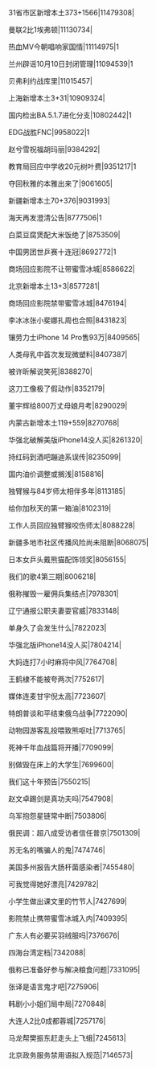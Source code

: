 31省市区新增本土373+1566|11479308|

曼联2比1埃弗顿|11130734|

热血MV今朝唱响家国情|11114975|1

兰州辟谣10月10日封闭管理|11094539|1

贝弗利约战库里|11015457|

上海新增本土3+31|10909324|

国内检出BA.5.1.7进化分支|10802442|1

EDG战胜FNC|9958022|1

赵兮雪祝福胡玛丽|9384292|

教育局回应中学收20元树叶费|9351217|1

夺回秋雅的本雅出来了|9061605|

新疆新增本土70+376|9031993|

海天再发澄清公告|8777506|1

白菜豆腐煲配大米饭绝了|8753509|

中国男团世乒赛十连冠|8692772|1

商场回应影院不让带蜜雪冰城|8586622|

北京新增本土13+3|8577281|

商场回应影院禁带蜜雪冰城|8476194|

李冰冰张小斐娜扎周也合照|8431823|

镶劳力士iPhone 14 Pro售93万|8409565|

人类母乳中首次发现微塑料|8407387|

被许昕解说笑死|8388270|

这刀工像极了假动作|8352179|

董宇辉给800万丈母娘月考|8290029|

内蒙古新增本土119+559|8270768|

华强北破解美版iPhone14没人买|8261320|

持红码到酒吧蹦迪系误传|8235099|

国内油价调整或搁浅|8158816|

独臂猴与84岁师太相伴多年|8113185|

给你加秋天的第一箱油|8102319|

工作人员回应独臂猴咬伤师太|8088228|

新疆多地市社区传播风险尚未阻断|8068075|

日本女乒头戴熊猫配饰领奖|8056155|

我们的歌4第三期|8006218|

俄称摧毁一雇佣兵集结点|7978301|

辽宁通报公职夫妻耍官威|7833148|

单身久了会发生什么|7822023|

华强北版iPhone14没人买|7804214|

大妈连打7小时麻将中风|7764708|

王鹤棣不能被夸两次|7752617|

媒体连麦甘宇倪太高|7723607|

特朗普谈和平结束俄乌战争|7722090|

动物园游客乱投喂致熊呕吐|7713765|

死神千年血战篇将开播|7709099|

别做毁在床上的大学生|7699600|

我们这十年预告|7550215|

赵文卓踢剑是真功夫吗|7547908|

乌军抱怨星链常中断|7503806|

俄民调：超八成受访者信任普京|7501309|

苏无名的嘴骗人的鬼|7474746|

美国多州报告大肠杆菌感染者|7455480|

可我觉得她好漂亮|7429782|

小学生做出课文里的竹节人|7427699|

影院禁止携带蜜雪冰城入内|7409395|

广东人有必要买羽绒服吗|7376676|

四海台湾定档|7342088|

俄称已准备好参与解决粮食问题|7331095|

张译是语言鬼才吧|7275906|

韩剧小小姐们局中局|7270848|

大连人2比0成都蓉城|7257176|

马龙帮樊振东赶走头上飞蛾|7245613|

北京政务服务禁用语拟入规范|7146573|

